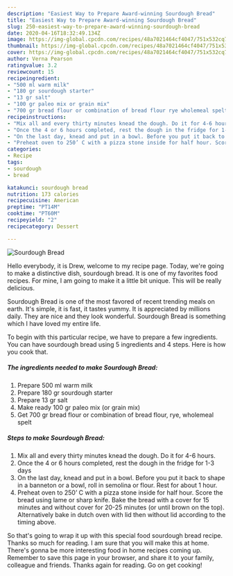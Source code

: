 ```yaml
---
description: "Easiest Way to Prepare Award-winning Sourdough Bread"
title: "Easiest Way to Prepare Award-winning Sourdough Bread"
slug: 250-easiest-way-to-prepare-award-winning-sourdough-bread
date: 2020-04-16T18:32:49.134Z
image: https://img-global.cpcdn.com/recipes/48a7021464cf4047/751x532cq70/sourdough-bread-recipe-main-photo.jpg
thumbnail: https://img-global.cpcdn.com/recipes/48a7021464cf4047/751x532cq70/sourdough-bread-recipe-main-photo.jpg
cover: https://img-global.cpcdn.com/recipes/48a7021464cf4047/751x532cq70/sourdough-bread-recipe-main-photo.jpg
author: Verna Pearson
ratingvalue: 3.2
reviewcount: 15
recipeingredient:
- "500 ml warm milk"
- "180 gr sourdough starter"
- "13 gr salt"
- "100 gr paleo mix or grain mix"
- "700 gr bread flour or combination of bread flour rye wholemeal spelt"
recipeinstructions:
- "Mix all and every thirty minutes knead the dough. Do it for 4-6 hours."
- "Once the 4 or 6 hours completed, rest the dough in the fridge for 1-3 days"
- "On the last day, knead and put in a bowl. Before you put it back to shape in a banneton or a bowl, roll in semolina or flour. Rest for about 1 hour."
- "Preheat oven to 250’ C with a pizza stone inside for half hour. Score the bread using lame or sharp knife. Bake the bread with a cover for 15 minutes and without cover for 20-25 minutes (or until brown on the top). Alternatively bake in dutch oven with lid then without lid according to the timing above."
categories:
- Recipe
tags:
- sourdough
- bread

katakunci: sourdough bread 
nutrition: 173 calories
recipecuisine: American
preptime: "PT14M"
cooktime: "PT60M"
recipeyield: "2"
recipecategory: Dessert

---
```



![Sourdough Bread](https://img-global.cpcdn.com/recipes/48a7021464cf4047/751x532cq70/sourdough-bread-recipe-main-photo.jpg)

Hello everybody, it is Drew, welcome to my recipe page. Today, we're going to make a distinctive dish, sourdough bread. It is one of my favorites food recipes. For mine, I am going to make it a little bit unique. This will be really delicious.

Sourdough Bread is one of the most favored of recent trending meals on earth. It's simple, it is fast, it tastes yummy. It is appreciated by millions daily. They are nice and they look wonderful. Sourdough Bread is something which I have loved my entire life.




To begin with this particular recipe, we have to prepare a few ingredients. You can have sourdough bread using 5 ingredients and 4 steps. Here is how you cook that.

##### The ingredients needed to make Sourdough Bread:

1. Prepare 500 ml warm milk
1. Prepare 180 gr sourdough starter
1. Prepare 13 gr salt
1. Make ready 100 gr paleo mix (or grain mix)
1. Get 700 gr bread flour or combination of bread flour, rye, wholemeal spelt




##### Steps to make Sourdough Bread:

1. Mix all and every thirty minutes knead the dough. Do it for 4-6 hours.
1. Once the 4 or 6 hours completed, rest the dough in the fridge for 1-3 days
1. On the last day, knead and put in a bowl. Before you put it back to shape in a banneton or a bowl, roll in semolina or flour. Rest for about 1 hour.
1. Preheat oven to 250’ C with a pizza stone inside for half hour. Score the bread using lame or sharp knife. Bake the bread with a cover for 15 minutes and without cover for 20-25 minutes (or until brown on the top). Alternatively bake in dutch oven with lid then without lid according to the timing above.




So that's going to wrap it up with this special food sourdough bread recipe. Thanks so much for reading. I am sure that you will make this at home. There's gonna be more interesting food in home recipes coming up. Remember to save this page in your browser, and share it to your family, colleague and friends. Thanks again for reading. Go on get cooking!
